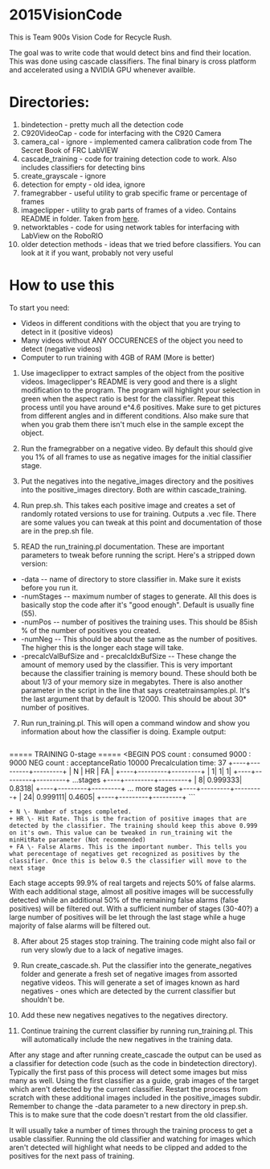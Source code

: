 # 2015VisionCode #

This is Team 900s Vision Code for Recycle Rush.

The goal was to write code that would detect bins and find their location. This was done using cascade classifiers.
The final binary is cross platform and accelerated using a NVIDIA GPU whenever availble.

# Directories: #
1. bindetection - pretty much all the detection code
2. C920VideoCap - code for interfacing with the C920 Camera
3. camera_cal - ignore - implemented camera calibration code from The Secret Book of FRC LabVIEW
4. cascade_training - code for training detection code to work. Also includes classifiers for detecting bins
5. create_grayscale - ignore
6. detection for empty - old idea, ignore
7. framegrabber - useful utility to grab specific frame or percentage of frames
8. imageclipper - utility to grab parts of frames of a video. Contains README in folder. Taken from [here](https://github.com/JoakimSoderberg/imageclipper).
9. networktables - code for using network tables for interfacing with LabView on the RoboRIO
1. older detection methods - ideas that we tried before classifiers. You can look at it if you want, probably not very useful

# How to use this #

To start you need:
+ Videos in different conditions with the object that you are trying to detect in it (positive videos)
+ Many videos without ANY OCCURENCES of the object you need to detect (negative videos)
+ Computer to run training with 4GB of RAM (More is better)

1. Use imageclipper to extract samples of the object from the positive videos. Imageclipper's README is very good and there is a slight modification to the program. The program will highlight your selection in green when the aspect ratio is best for the classifier. Repeat this process until you have around e^4.6 positives. Make sure to get pictures from different angles and in different conditions. Also make sure that when you grab them there isn't much else in the sample except the object.

2. Run the framegrabber on a negative video. By default this should give you 1% of all frames to use as negative images for the initial classifier stage.

3. Put the negatives into the negative_images directory and the positives into the positive_images directory. Both are within cascade_training.

4. Run prep.sh. This takes each positive image and creates a set of randomly rotated versions to use for training. Outputs a .vec file. There are some values you can tweak at this point and documentation of those are in the prep.sh file.

6. READ the run_training.pl documentation. These are important parameters to tweak before running the script. Here's a stripped down version:
  + \-data \-\- name of directory to store classifier in. Make sure it exists before you run it.
  + \-numStages \-\- maximum number of stages to generate. All this does is basically stop the code after it's "good enough". Default is usually fine (55).
  + \-numPos \-\- number of positives the training uses. This should be 85ish % of the number of positives you created.
  + \-numNeg \-\- This should be about the same as the number of positives. The higher this is the longer each stage will take.
  + \-precalcValBufSize and \- precalcIdxBufSize \-\- These change the amount of memory used by the classifier. This is very important because the classifier training is memory bound. These should both be about 1/3 of your memory size in megabytes.
  There is also another parameter in the script in the line that says createtrainsamples.pl. It's the last argument that by default is 12000. This should be about 30* number of positives.

7. Run run_training.pl. This will open a command window and show you information about how the classifier is doing.
Example output:

	```
===== TRAINING 0-stage =====
<BEGIN
POS count : consumed   9000 : 9000
NEG count : acceptanceRatio    10000
Precalculation time: 37
+----+---------+---------+
|  N |    HR   |    FA   |
+----+---------+---------+
|   1|        1|        1|
+----+---------+---------+
...stages
+----+---------+---------+
|   8| 0.999333|   0.8318|
+----+---------+---------+
... more stages
+----+---------+---------+
|  24| 0.999111|   0.4605|
+----+---------+---------+
	```

	+ N \- Number of stages completed.
	+ HR \- Hit Rate. This is the fraction of positive images that are detected by the classifier. The training should keep this above 0.999 on it's own. This value can be tweaked in run_training wit the minHitRate parameter (Not recommended)
	+ FA \- False Alarms. This is the important number. This tells you what perecentage of negatives get recognized as positives by the classifier. Once this is below 0.5 the classifier will move to the next stage

Each stage accepts 99.9% of real targets and rejects 50% of false alarms. With each additional stage, almost all positive images will be successfully detected while an additional 50% of the remaining false alarms (false positives) will be filtered out. With a sufficient number of stages (30-40?) a large number of positives will be let through the last stage while a huge majority of false alarms will be filtered out.

8. After about 25 stages stop training.  The training code might also fail or run very slowly due to a lack of negative images.

7. Run create_cascade.sh. Put the classifier into the generate_negatives folder and generate a fresh set of negative images from assorted negative videos.  This will generate a set of images known as hard negatives - ones which are detected by the current classifier but shouldn't be.

9. Add these new negatives negatives to the negatives directory.

1. Continue training the current classifier by running run_training.pl.  This will automatically include the new negatives in the training data.

After any stage and after running create_cascade the output can be used as a classifier for detection code (such as the code in bindetection directory). 
Typically the first pass of this process will detect some images but miss many as well. Using the first classifier as a guide, grab images of the target which aren't detected by the current classifier. Restart the process from scratch with these additional images included in the positive_images subdir.  Remember to change the -data parameter to a new directory in prep.sh. This is to make sure that the code doesn't restart from the old classifier. 

It will usually take a number of times through the training process to get a usable classifier. Running the old classifier and watching for images which aren't detected will highlight what needs to be clipped and added to the positives for the next pass of training.
